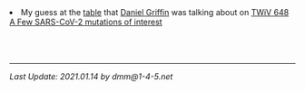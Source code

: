 
<li>My guess at the
<a href="./images/twiv648.jpg">table</a>
that
<a href="https://parasiteswithoutborders.com/daniel-griffin-md-phd/">
Daniel Griffin</a> was talking about on
<a href="https://www.microbe.tv/twiv/twiv-648/">TWiV 648</a>    
<br>
<a href="./variants.pdf">A Few SARS-CoV-2 mutations of interest</a>     
<br>
<br>
<br>
<br>
<hr>
<i>Last Update: 2021.01.14 by dmm@1-4-5.net


